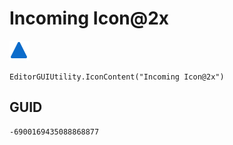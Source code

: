 # Incoming Icon@2x
![](/img/Incoming%20Icon@2x.png)

``` CSharp
EditorGUIUtility.IconContent("Incoming Icon@2x")
```
## GUID
```
-6900169435088868877
```
